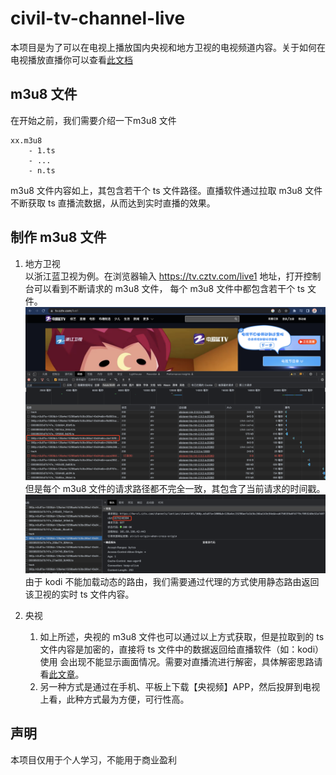 # civil-tv-channel-live

本项目是为了可以在电视上播放国内央视和地方卫视的电视频道内容。关于如何在电视播放直播你可以查看[此文档](https://post.smzdm.com/p/a3gzx4qr/)

## m3u8 文件
在开始之前，我们需要介绍一下m3u8 文件
```text
xx.m3u8
    - 1.ts
    - ...
    - n.ts
```
m3u8 文件内容如上，其包含若干个 ts 文件路径。直播软件通过拉取 m3u8 文件不断获取 ts 直播流数据，从而达到实时直播的效果。

## 制作 m3u8 文件
1. 地方卫视  
   以浙江蓝卫视为例。在浏览器输入 https://tv.cztv.com/live1 地址，打开控制台可以看到不断请求的 m3u8 文件，
   每个 m3u8 文件中都包含若干个 ts 文件。
   ![](./images/dev-tool.png)
   但是每个 m3u8 文件的请求路径都不完全一致，其包含了当前请求的时间戳。 
   ![](./images/link.png)
   由于 kodi 不能加载动态的路由，我们需要通过代理的方式使用静态路由返回该卫视的实时 ts 文件内容。


2. 央视  
   1. 如上所述，央视的 m3u8 文件也可以通过以上方式获取，但是拉取到的 ts 文件内容是加密的，直接将 ts 文件中的数据返回给直播软件（如：kodi）使用
      会出现不能显示画面情况。需要对直播流进行解密，具体解密思路请看[此文章]()。
   2. 另一种方式是通过在手机、平板上下载【央视频】APP，然后投屏到电视上看，此种方式最为方便，可行性高。

## 声明
本项目仅用于个人学习，不能用于商业盈利